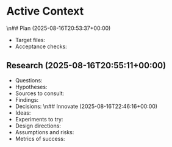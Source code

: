 # Active Context
\n## Plan (2025-08-16T20:53:37+00:00)
- Target files: 
- Acceptance checks: 

## Research (2025-08-16T20:55:11+00:00)
- Questions:
- Hypotheses:
- Sources to consult:
- Findings:
- Decisions:
\n## Innovate (2025-08-16T22:46:16+00:00)
- Ideas:
- Experiments to try:
- Design directions:
- Assumptions and risks:
- Metrics of success:
